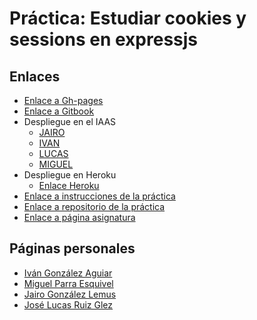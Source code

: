 # Práctica: Estudiar cookies y sessions en expressjs



## Enlaces


* [Enlace a Gh-pages](https://ull-esit-dsi-1617.github.io/estudiar-cookies-y-sessions-en-expressjs-jairo-miguel-lucas-ivan/)
* [Enlace a Gitbook](https://alu0100785265.gitbooks.io/tutorial-dsi/content/)
* Despliegue en el IAAS
    * [JAIRO](http://10.6.129.250:8084/)
    * [IVAN](http://10.6.128.175:8085/)
    * [LUCAS](http://10.6.129.243:8083/)
    * [MIGUEL](http://10.6.129.246:8082/)
* Despliegue en Heroku
    * [Enlace Heroku](https://dsi-pract4.herokuapp.com/)
* [Enlace a instrucciones de la práctica](https://casianorodriguezleon.gitbooks.io/ull-esit-1617/content/practicas/practicalearningcookies.html)
* [Enlace a repositorio de la práctica](https://github.com/ULL-ESIT-DSI-1617/estudiar-cookies-y-sessions-en-expressjs-jairo-miguel-lucas-ivan.git)
* [Enlace a página asignatura](https://campusvirtual.ull.es/1617/course/view.php?id=1136)



## Páginas personales

* [Iván González Aguiar](https://ivan-ga.github.io/)
* [Miguel Parra Esquivel](https://alu0100200393.github.io/)
* [Jairo González Lemus](https://alu0100813272.github.io/)
* [José Lucas Ruiz Glez](https://alu0100785265.github.io/)
